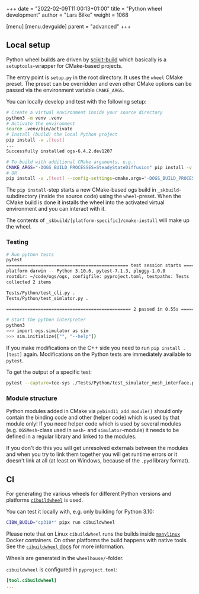+++
date = "2022-02-09T11:00:13+01:00"
title = "Python wheel development"
author = "Lars Bilke"
weight = 1068

[menu]
  [menu.devguide]
    parent = "advanced"
+++

## Local setup

Python wheel builds are driven by [scikit-build](https://scikit-build.readthedocs.io/en/latest/) which basically is a `setuptools`-wrapper for CMake-based projects.

The entry point is `setup.py` in the root directory. It uses the `wheel` CMake preset. The preset can be overridden and even other CMake options can be passed via the environment variable `CMAKE_ARGS`.

You can locally develop and test with the following setup:

```bash
# Create a virtual environment inside your source directory
python3 -m venv .venv
# Activate the environment
source .venv/bin/activate
# Install (build) the local Python project
pip install -v .[test]
...
Successfully installed ogs-6.4.2.dev1207

# To build with additional CMake arguments, e.g.:
CMAKE_ARGS="-DOGS_BUILD_PROCESSES=SteadyStateDiffusion" pip install -v .[test]
# OR
pip install -v .[test] --config-settings=cmake.args="-DOGS_BUILD_PROCESSES=SteadyStateDiffusion"
```

The `pip install`-step starts a new CMake-based ogs build in `_skbuild`-subdirectory (inside the source code) using the `wheel`-preset. When the CMake build is done it installs the wheel into the activated virtual environment and you can interact with it.

The contents of `_skbuild/[platform-specific]/cmake-install` will make up the wheel.

### Testing

```bash
# Run python tests
pytest
============================================== test session starts ===============================================
platform darwin -- Python 3.10.6, pytest-7.1.3, pluggy-1.0.0
rootdir: ~/code/ogs/ogs, configfile: pyproject.toml, testpaths: Tests
collected 2 items

Tests/Python/test_cli.py .                                                                                 [ 50%]
Tests/Python/test_simlator.py .                                                                            [100%]

=============================================== 2 passed in 0.55s ================================================

# Start the python interpreter
python3
>>> import ogs.simulator as sim
>>> sim.initialize(["", "--help"])
```

If you make modifications on the C++ side you need to run `pip install .[test]` again. Modifications on the Python tests are immediately available to `pytest`.

To get the output of a specific test:

```bash
pytest --capture=tee-sys ./Tests/Python/test_simulator_mesh_interface.py
```

### Module structure

Python modules added in CMake via `pybind11_add_module()` should only contain the binding code and other (helper code) which is used by that module only! If you need helper code which is used by several modules (e.g. `OGSMesh`-class used in `mesh`- and `simulator`-module) it needs to be defined in a regular library and linked to the modules.

If you don't do this you will get unresolved externals between the modules and when you try to link them together you will get runtime errors or it doesn't link at all (at least on Windows, because of the `.pyd` library format).

## CI

For generating the various wheels for different Python versions and platforms [`cibuildwheel`](https://cibuildwheel.readthedocs.io/en/stable/) is used.

You can test it locally with, e.g. only building for Python 3.10:

```bash
CIBW_BUILD="cp310*" pipx run cibuildwheel
```

Please note that on Linux `cibuildwheel` runs the builds inside [`manylinux`](https://github.com/pypa/manylinux) Docker containers. On other platforms the build happens with native tools. See the [`cibuildwheel` docs](https://cibuildwheel.readthedocs.io/en/stable/#how-it-works) for more information.

Wheels are generated in the `wheelhouse/`-folder.

`cibuildwheel` is configured in `pyproject.toml`:

```toml
[tool.cibuildwheel]
...
```
